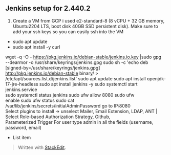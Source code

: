 
## Jenkins setup for 2.440.2

 1. Create a VM from GCP i used e2-standard-8 (8 vCPU + 32 GB memory, Ubuntu2204 LTS, boot disk 40GB SSD persistent disk). Make sure to add your ssh keys so you can easily ssh into the VM

  

 - sudo apt update    
 - sudo apt install -y curl
         
 wget -q -O - https://pkg.jenkins.io/debian-stable/jenkins.io.key |sudo gpg   
   --dearmor -o /usr/share/keyrings/jenkins.gpg
         sudo sh -c 'echo deb [signed-by=/usr/share/keyrings/jenkins.gpg]   
   http://pkg.jenkins.io/debian-stable binary/ >      
   /etc/apt/sources.list.d/jenkins.list'
         sudo apt update    sudo apt install openjdk-17-jre-headless    sudo apt install jenkins -y    sudo systemctl start jenkins.service  
   sudo systemctl status jenkins    sudo ufw allow 8080    sudo ufw   
   enable    sudo ufw status    sudo cat
   /var/lib/jenkins/secrets/initialAdminPassword    go to IP:8080   
   Select plugins to install -> unselect Mailer, Email Extension, LDAP,
   ANT | Select Role-based Authorization Strategy, Github,      
   Parameterized Trigger    For user type admin in all the fields
   (username, password, email)
 - List item

> Written with [StackEdit](https://stackedit.io/).
<!--stackedit_data:
eyJoaXN0b3J5IjpbMTc4NTkxMjAxOCwtMzA2ODc4OTQzLDgzNT
E3NDI5NywyNjg1MTgxODYsNjAyNjQ2ODk3LC0xODUyMDk5MDk0
LC00NzI2MzUwMywyNTEzNzg4OTddfQ==
-->